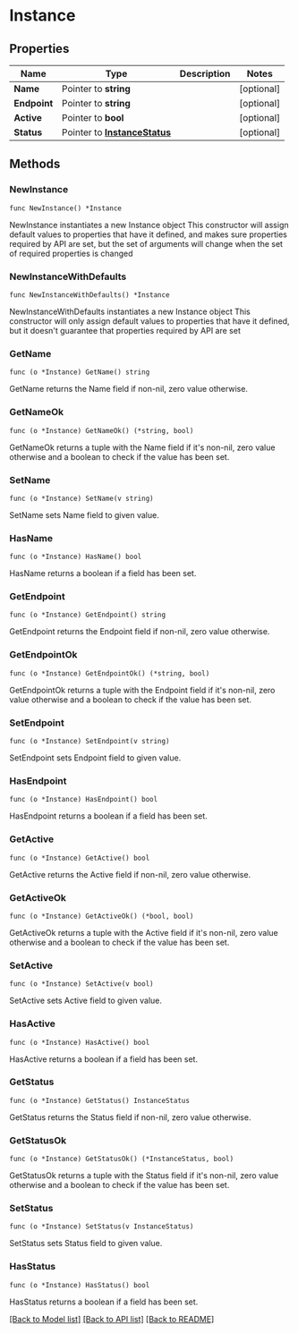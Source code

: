 # Instance

## Properties

Name | Type | Description | Notes
------------ | ------------- | ------------- | -------------
**Name** | Pointer to **string** |  | [optional] 
**Endpoint** | Pointer to **string** |  | [optional] 
**Active** | Pointer to **bool** |  | [optional] 
**Status** | Pointer to [**InstanceStatus**](InstanceStatus.md) |  | [optional] 

## Methods

### NewInstance

`func NewInstance() *Instance`

NewInstance instantiates a new Instance object
This constructor will assign default values to properties that have it defined,
and makes sure properties required by API are set, but the set of arguments
will change when the set of required properties is changed

### NewInstanceWithDefaults

`func NewInstanceWithDefaults() *Instance`

NewInstanceWithDefaults instantiates a new Instance object
This constructor will only assign default values to properties that have it defined,
but it doesn't guarantee that properties required by API are set

### GetName

`func (o *Instance) GetName() string`

GetName returns the Name field if non-nil, zero value otherwise.

### GetNameOk

`func (o *Instance) GetNameOk() (*string, bool)`

GetNameOk returns a tuple with the Name field if it's non-nil, zero value otherwise
and a boolean to check if the value has been set.

### SetName

`func (o *Instance) SetName(v string)`

SetName sets Name field to given value.

### HasName

`func (o *Instance) HasName() bool`

HasName returns a boolean if a field has been set.

### GetEndpoint

`func (o *Instance) GetEndpoint() string`

GetEndpoint returns the Endpoint field if non-nil, zero value otherwise.

### GetEndpointOk

`func (o *Instance) GetEndpointOk() (*string, bool)`

GetEndpointOk returns a tuple with the Endpoint field if it's non-nil, zero value otherwise
and a boolean to check if the value has been set.

### SetEndpoint

`func (o *Instance) SetEndpoint(v string)`

SetEndpoint sets Endpoint field to given value.

### HasEndpoint

`func (o *Instance) HasEndpoint() bool`

HasEndpoint returns a boolean if a field has been set.

### GetActive

`func (o *Instance) GetActive() bool`

GetActive returns the Active field if non-nil, zero value otherwise.

### GetActiveOk

`func (o *Instance) GetActiveOk() (*bool, bool)`

GetActiveOk returns a tuple with the Active field if it's non-nil, zero value otherwise
and a boolean to check if the value has been set.

### SetActive

`func (o *Instance) SetActive(v bool)`

SetActive sets Active field to given value.

### HasActive

`func (o *Instance) HasActive() bool`

HasActive returns a boolean if a field has been set.

### GetStatus

`func (o *Instance) GetStatus() InstanceStatus`

GetStatus returns the Status field if non-nil, zero value otherwise.

### GetStatusOk

`func (o *Instance) GetStatusOk() (*InstanceStatus, bool)`

GetStatusOk returns a tuple with the Status field if it's non-nil, zero value otherwise
and a boolean to check if the value has been set.

### SetStatus

`func (o *Instance) SetStatus(v InstanceStatus)`

SetStatus sets Status field to given value.

### HasStatus

`func (o *Instance) HasStatus() bool`

HasStatus returns a boolean if a field has been set.


[[Back to Model list]](../README.md#documentation-for-models) [[Back to API list]](../README.md#documentation-for-api-endpoints) [[Back to README]](../README.md)


